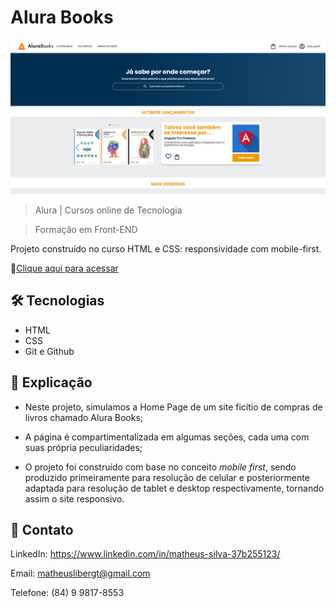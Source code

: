 # Alura Books

![preview](./img/preview.PNG)

>Alura | Cursos online de Tecnologia

>Formação em Front-END

Projeto construído no curso HTML e CSS: responsividade com mobile-first.

🔗[Clique aqui para acessar](https://matheus-liber.github.io/aluramidi/)

## 🛠 Tecnologias

- HTML
- CSS
- Git e Github

## 💬 Explicação

- Neste projeto, simulamos a Home Page de um site ficítio de compras de livros chamado Alura Books;

- A página é compartimentalizada em algumas seções, cada uma com suas própria peculiaridades;

- O projeto foi construído com base no conceito *_mobile first_*, sendo produzido primeiramente para resolução de celular e posteriormente adaptada para resolução de tablet e desktop respectivamente, tornando assim o site responsivo.

## 📩 Contato

LinkedIn: https://www.linkedin.com/in/matheus-silva-37b255123/

Email: matheuslibergt@gmail.com

Telefone: (84) 9 9817-8553
